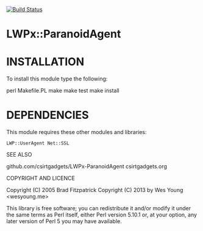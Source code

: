 [![Build Status](https://travis-ci.org/csirtgadgets/lwpx-paranoidagent.png?branch=master)](https://travis-ci.org/csirtgadgets/lwpx-paranoidagent)

LWPx::ParanoidAgent
==

INSTALLATION
==

To install this module type the following:

   perl Makefile.PL
   make
   make test
   make install

DEPENDENCIES
==

This module requires these other modules and libraries:

    LWP::UserAgent Net::SSL

SEE ALSO

   github.com/csirtgadgets/LWPx-ParanoidAgent
   csirtgadgets.org

COPYRIGHT AND LICENCE

Copyright (C) 2005 Brad Fitzpatrick
Copyright (C) 2013 by Wes Young <wesyoung.me>

This library is free software; you can redistribute it and/or modify
it under the same terms as Perl itself, either Perl version 5.10.1 or,
at your option, any later version of Perl 5 you may have available.
